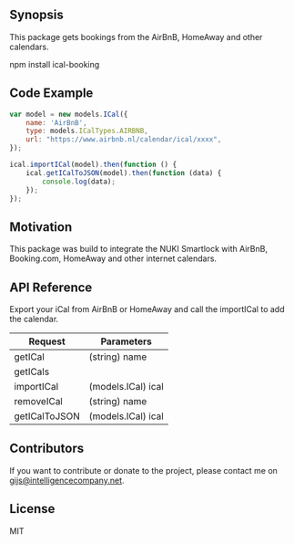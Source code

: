 ## Synopsis

This package gets bookings from the AirBnB, HomeAway and other calendars.

npm install ical-booking

## Code Example
``` js
var model = new models.ICal({
    name: 'AirBnB',
    type: models.ICalTypes.AIRBNB,
    url: "https://www.airbnb.nl/calendar/ical/xxxx",
});

ical.importICal(model).then(function () {
    ical.getICalToJSON(model).then(function (data) {
        console.log(data);
    });
});
```

## Motivation

This package was build to integrate the NUKI Smartlock with AirBnB, Booking.com, HomeAway and other internet calendars.

## API Reference

Export your iCal from AirBnB or HomeAway and call the importICal to add the calendar.

Request                     | Parameters 
--------------------------- | -----------------------------------------------------------------------
getICal                     | (string) name
getICals                    | 
importICal                  | (models.ICal) ical
removeICal                  | (string) name
getICalToJSON               | (models.ICal) ical

## Contributors

If you want to contribute or donate to the project, please contact me on gijs@intelligencecompany.net.

## License

MIT